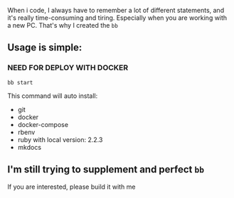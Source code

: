 When i code, I always have to remember a lot of different statements, and it's really time-consuming and tiring. Especially when you are working with a new PC.
That's why I created the `bb`

## Usage is simple:
### NEED FOR DEPLOY WITH DOCKER
    bb start

This command will auto install:
* git
* docker
* docker-compose
* rbenv
* ruby with local version: 2.2.3
* mkdocs

## I'm still trying to supplement and perfect `bb`
 If you are interested, please build it with me
